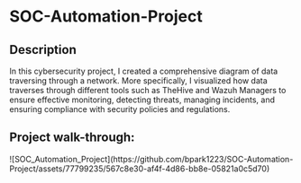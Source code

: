 <h1>SOC-Automation-Project</h1>

<h2>Description</h2>
In this cybersecurity project, I created a comprehensive  diagram of data traversing through a network. More specifically, I visualized how data traverses through different tools such as TheHive and Wazuh Managers to ensure effective monitoring, detecting threats, managing incidents, and ensuring compliance with security policies and regulations.
<br />
<h2>Project walk-through:</h2>
![SOC_Automation_Project](https://github.com/bpark1223/SOC-Automation-Project/assets/77799235/567c8e30-af4f-4d86-bb8e-05821a0c5d70)
